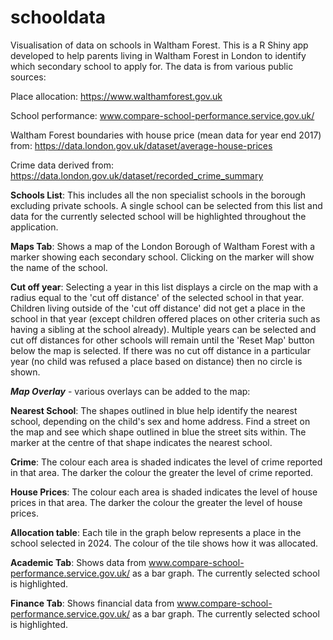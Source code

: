 # schooldata
Visualisation of data on schools in Waltham Forest.
This is a R Shiny app developed to help parents living in Waltham Forest in London to identify which secondary school to apply for.
The data is from various public sources:

Place allocation: https://www.walthamforest.gov.uk

School performance: www.compare-school-performance.service.gov.uk/

Waltham Forest boundaries with house price (mean data for year end 2017) from: https://data.london.gov.uk/dataset/average-house-prices

Crime data derived from: https://data.london.gov.uk/dataset/recorded_crime_summary 

**Schools List**:
This includes all the non specialist schools in the borough excluding private schools.  A single school can be selected from this list and data for the currently selected school will be highlighted throughout the application.

****Maps Tab****:
Shows a map of the London Borough of Waltham Forest with a marker showing each secondary school.  Clicking on the marker will show the name of the school.

**Cut off year**:
Selecting a year in this list displays a circle on the map with a radius equal to the 'cut off distance' of the selected school in that year.  Children living outside of the 'cut off distance' did not get a place in the school in that year (except children offered places on other criteria such as having a sibling at the school already).  Multiple years can be selected and cut off distances for other schools will remain until the 'Reset Map' button below the map is selected.  If there was no cut off distance in a particular year (no child was refused a place based on distance) then no circle is shown.

***Map Overlay*** -
various overlays can be added to the map:

**Nearest School**:
The shapes outlined in blue help identify the nearest school, depending on the child's sex and home address. Find a street on the map and see which shape outlined in blue the street sits within. The marker at the centre of that shape indicates the nearest school.

**Crime**:
The colour each area is shaded indicates the level of crime reported in that area.  The darker the colour the greater the level of crime reported.

**House Prices**:
The colour each area is shaded indicates the level of house prices in that area.  The darker the colour the greater the level of house prices.

**Allocation table**:
Each tile in the graph below represents a place in the school selected in 2024. The colour of the tile shows how it was allocated.

****Academic Tab****:
Shows data from www.compare-school-performance.service.gov.uk/ as a bar graph.  The currently selected school is highlighted.

****Finance Tab****:
Shows financial data from www.compare-school-performance.service.gov.uk/ as a bar graph.  The currently selected school is highlighted.
